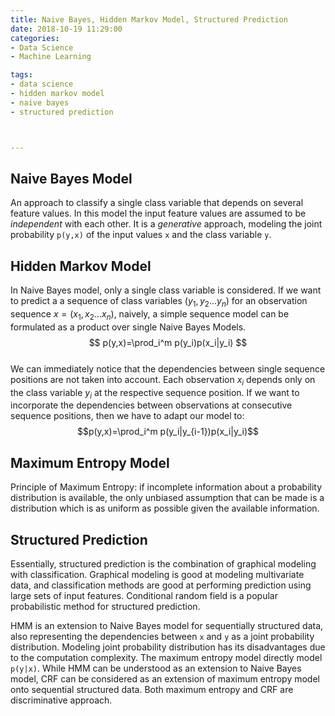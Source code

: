 ```yaml
---
title: Naive Bayes, Hidden Markov Model, Structured Prediction
date: 2018-10-19 11:29:00
categories:
- Data Science
- Machine Learning

tags:
- data science
- hidden markov model
- naive bayes
- structured prediction



---
```


## Naive Bayes Model
An approach to classify a single class variable that depends on several feature values. In this model the input feature values are assumed to be *independent* with each other. It is a *generative* approach, modeling the joint probability `p(y,x)` of the input values `x` and the class variable `y`.   


## Hidden Markov Model
In Naive Bayes model, only a single class variable is considered. If we want to predict a a sequence of class variables 
$(y_1,y_2...y_n)$ for an observation sequence $x=(x_1,x_2...x_n)$, naively, a simple sequence model can be formulated as a product over single Naive Bayes Models.  
$$ p(y,x)=\prod_i^m p(y_i)p(x_i|y_i) $$  
We can immediately notice that the dependencies between single sequence positions are not taken into account. Each observation $x_i$ depends only on the class variable $y_i$ at the respective sequence position. If we want to incorporate the dependencies between observations at consecutive sequence positions, then we have to adapt our model to:  
$$p(y,x)=\prod_i^m p(y_i|y_{i-1})p(x_i|y_i)$$

## Maximum Entropy Model
Principle of Maximum Entropy: if incomplete information about a probability distribution is available, the only unbiased assumption that can be made is a distribution which is as uniform as possible given the available information.  
## Structured Prediction 
Essentially, structured prediction is the combination of graphical modeling with classification. Graphical modeling is good at modeling multivariate data, and classification methods are good at performing prediction using large sets of input features. 
Conditional random field is a popular probabilistic method for structured prediction. 


HMM is an extension to Naive Bayes model for sequentially structured data, also representing the dependencies between `x` and `y` as a joint probability distribution. Modeling joint probability distribution has its disadvantages due to the computation complexity.  The maximum entropy model directly model  `p(y|x)`. While HMM can be understood as an extension to Naive Bayes model, CRF can be considered as an extension of maximum entropy model onto sequential structured data. Both maximum entropy and CRF are discriminative approach. 


